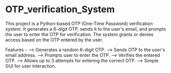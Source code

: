 # OTP_verification_System

This project is a Python-based OTP (One-Time Password) verification system. 
It generates a 6-digit OTP, sends it to the user's email, and prompts the user to enter the OTP for verification.
The system grants or denies access based on the OTP entered by the user.


Features -
--> Generates a random 6-digit OTP.
--> Sends OTP to the user's email address.
--> Prompts user to enter the OTP.
--> Verifies the entered OTP.
--> Allows up to 3 attempts for entering the correct OTP.
--> Simple GUI for user interaction.
